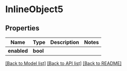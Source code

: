 # InlineObject5

## Properties

Name | Type | Description | Notes
------------ | ------------- | ------------- | -------------
**enabled** | **bool** |  | 

[[Back to Model list]](../README.md#documentation-for-models) [[Back to API list]](../README.md#documentation-for-api-endpoints) [[Back to README]](../README.md)


